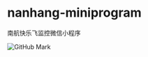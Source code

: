 # nanhang-miniprogram
南航快乐飞监控微信小程序

![GitHub Mark](https://cunchu.site/upload/abeb9c839cc6e17e.jpeg "puge")

